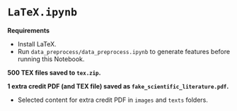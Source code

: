 # `LaTeX.ipynb`

**Requirements**
- Install LaTeX.
- Run `data_preprocess/data_preprocess.ipynb` to generate features before running this Notebook.

**500 TEX files saved to `tex.zip`.**

**1 extra credit PDF (and TEX file) saved as `fake_scientific_literature.pdf`.**
- Selected content for extra credit PDF in `images` and `texts` folders.